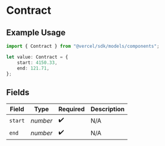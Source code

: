 # Contract

## Example Usage

```typescript
import { Contract } from "@vercel/sdk/models/components";

let value: Contract = {
    start: 4150.33,
    end: 121.71,
};
```

## Fields

| Field              | Type               | Required           | Description        |
| ------------------ | ------------------ | ------------------ | ------------------ |
| `start`            | *number*           | :heavy_check_mark: | N/A                |
| `end`              | *number*           | :heavy_check_mark: | N/A                |